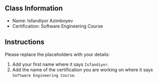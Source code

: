 ## Class Information
- Name: Isfandiyor Azimboyev  
- Certification: Software Engineering Course

## Instructions
Please replace the placeholders with your details:
1. Add your first name where it says `Isfandiyor`.  
2. Add the name of the certification you are working on where it says `Software Engineering Course`.  
